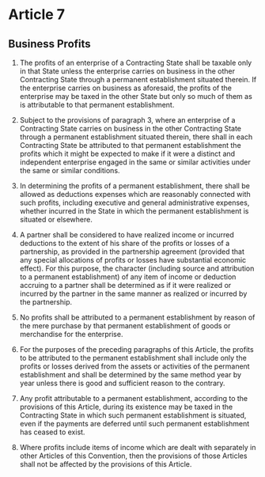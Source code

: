 # Article 7
## Business Profits

1. The profits of an enterprise of a Contracting State shall be taxable only in that State unless
the enterprise carries on business in the other Contracting State through a permanent
establishment situated therein. If the enterprise carries on business as aforesaid, the profits of the
enterprise may be taxed in the other State but only so much of them as is attributable to that
permanent establishment.

2. Subject to the provisions of paragraph 3, where an enterprise of a Contracting State carries
on business in the other Contracting State through a permanent establishment situated therein,
there shall in each Contracting State be attributed to that permanent establishment the profits
which it might be expected to make if it were a distinct and independent enterprise engaged in
the same or similar activities under the same or similar conditions.

3. In determining the profits of a permanent establishment, there shall be allowed as
deductions expenses which are reasonably connected with such profits, including executive and
general administrative expenses, whether incurred in the State in which the permanent
establishment is situated or elsewhere.

4. A partner shall be considered to have realized income or incurred deductions to the extent
of his share of the profits or losses of a partnership, as provided in the partnership agreement
(provided that any special allocations of profits or losses have substantial economic effect). For
this purpose, the character (including source and attribution to a permanent establishment) of any
item of income or deduction accruing to a partner shall be determined as if it were realized or
incurred by the partner in the same manner as realized or incurred by the partnership.

5. No profits shall be attributed to a permanent establishment by reason of the mere purchase
by that permanent establishment of goods or merchandise for the enterprise.

6. For the purposes of the preceding paragraphs of this Article, the profits to be attributed to
the permanent establishment shall include only the profits or losses derived from the assets or
activities of the permanent establishment and shall be determined by the same method year by
year unless there is good and sufficient reason to the contrary.

7. Any profit attributable to a permanent establishment, according to the provisions of this
Article, during its existence may be taxed in the Contracting State in which such permanent
establishment is situated, even if the payments are deferred until such permanent establishment
has ceased to exist.

8. Where profits include items of income which are dealt with separately in other Articles of
this Convention, then the provisions of those Articles shall not be affected by the provisions of
this Article.
